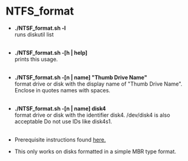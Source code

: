 # NTFS_format

- **./NTSF_format.sh -l**
    <br />
    runs diskutil list
    <br /><br />
- **./NTSF_format.sh -[h | help]**
    <br />
    prints this usage.
    <br /><br />
- **./NTSF_format.sh -[n | name] \"Thumb Drive Name\"**
    <br />
    format drive or disk with the display name of \"Thumb Drive Name\". Enclose in quotes names with spaces.
    <br /><br />
- **./NTSF_format.sh -[n | name] disk4**
    <br />
    format drive or disk with the identifier disk4. /dev/disk4 is also acceptable Do not use IDs like disk4s1.
    <br /><br />
    
- Prerequisite instructions found [here.](https://github.com/osxfuse/osxfuse/wiki/NTFS-3G)
- This only works on disks formatted in a simple MBR type format.

